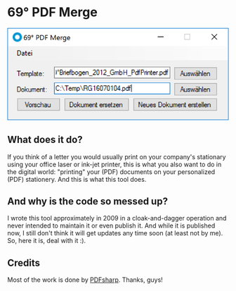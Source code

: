 # 69° PDF Merge

![Screenshot](screenshot.png "Screenshot")

## What does it do?

If you think of a letter you would usually print on your company's stationary using your office laser or ink-jet printer, this is what you also want to do in the digital world: "printing" your (PDF) documents on your personalized (PDF) stationery. And this is what this tool does.

## And why is the code so messed up?

I wrote this tool approximately in 2009 in a cloak-and-dagger operation and never intended to maintain it or even publish it. And while it is published now, I still don't think it will get updates any time soon (at least not by me). So, here it is, deal with it :).

## Credits

Most of the work is done by [PDFsharp](http://www.pdfsharp.net/). Thanks, guys!
